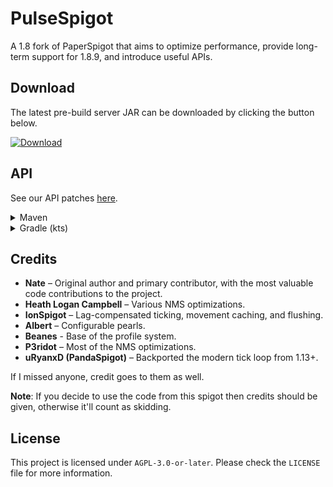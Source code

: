 # PulseSpigot  
A 1.8 fork of PaperSpigot that aims to optimize performance, provide long-term support for 1.8.9, and introduce useful APIs.  

## Download
The latest pre-build server JAR can be downloaded by clicking the button below.

[![Download](https://img.shields.io/badge/Download-Nightly-blue?style=for-the-badge&logo=github)](https://nightly.link/ptbnate/PulseSpigot/workflows/build/main/PulseSpigot.zip)

## API
See our API patches [here](./patches/api/).
<details>
<summary>Maven</summary>

```xml
<repositories>
    <repository>
		    <id>jitpack.io</id>
		    <url>https://jitpack.io</url>
		</repository>
</repositories>

<dependencies>
	<dependency>
	    <groupId>com.github.ptbnate</groupId>
	    <artifactId>PulseSpigot</artifactId>
	    <version>main-SNAPSHOT</version>
	</dependency>
</dependencies>
```
</details>

<details>
<summary>Gradle (kts)</summary>

```kotlin
repositories {
    mavenCentral()
    maven { url = uri("https://jitpack.io") }
}

dependencies {
    compileOnly("com.github.ptbnate:PulseSpigot:main-SNAPSHOT")
}
```
</details>

## Credits  
- **Nate** – Original author and primary contributor, with the most valuable code contributions to the project. 
- **Heath Logan Campbell** – Various NMS optimizations.  
- **IonSpigot** – Lag-compensated ticking, movement caching, and flushing.  
- **Albert** – Configurable pearls.  
- **Beanes** - Base of the profile system.  
- **P3ridot** – Most of the NMS optimizations.  
- **uRyanxD (PandaSpigot)** – Backported the modern tick loop from 1.13+.  

If I missed anyone, credit goes to them as well.  

**Note**: If you decide to use the code from this spigot then credits should be given, otherwise it'll count as skidding.

## License  
This project is licensed under `AGPL-3.0-or-later`. Please check the `LICENSE` file for more information.

